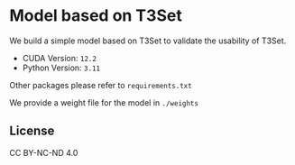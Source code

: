 # Model based on T3Set
We build a simple model based on T3Set to validate the usability of T3Set.

- CUDA Version: `12.2`
- Python Version: `3.11`

Other packages please refer to `requirements.txt`

We provide a weight file for the model in `./weights`

## License
CC BY-NC-ND 4.0